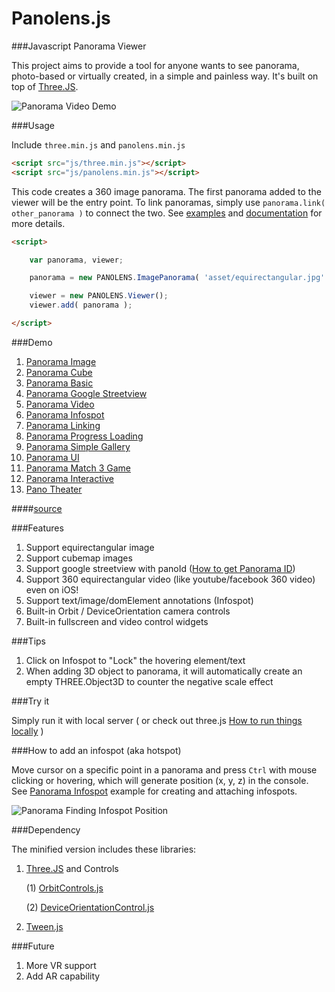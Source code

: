 # Panolens.js

###Javascript Panorama Viewer

This project aims to provide a tool for anyone wants to see panorama, photo-based or virtually created, in a simple and painless way. It's built on top of [Three.JS](https://github.com/mrdoob/three.js). 

![Panorama Video Demo](https://github.com/pchen66/pchen66.github.io/blob/master/Panolens/images/panolens_video_demo_480p.gif?raw=true)

###Usage

Include `three.min.js` and `panolens.min.js`

```html
<script src="js/three.min.js"></script>
<script src="js/panolens.min.js"></script>
```
This code creates a 360 image panorama. The first panorama added to the viewer will be the entry point. To link panoramas, simply use `panorama.link( other_panorama )` to connect the two. See [examples](http://pchen66.github.io/Panolens/) and [documentation](http://pchen66.github.io/Panolens/docs/index.html) for more details.

```html
<script>

	var panorama, viewer;

	panorama = new PANOLENS.ImagePanorama( 'asset/equirectangular.jpg' );

	viewer = new PANOLENS.Viewer();
	viewer.add( panorama );

</script>
```

###Demo 
1.	[Panorama Image](http://pchen66.github.io/Panolens/examples/panorama_image.html)
2.	[Panorama Cube](http://pchen66.github.io/Panolens/examples/panorama_cube.html)
3.	[Panorama Basic](http://pchen66.github.io/Panolens/examples/panorama_basic.html)
4.	[Panorama Google Streetview](http://pchen66.github.io/Panolens/examples/panorama_googlestreetview.html)
5.	[Panorama Video](http://pchen66.github.io/Panolens/examples/panorama_video.html)
6.	[Panorama Infospot](http://pchen66.github.io/Panolens/examples/panorama_infospot.html)
7.	[Panorama Linking](http://pchen66.github.io/Panolens/examples/panorama_linking.html)
8.	[Panorama Progress Loading](http://pchen66.github.io/Panolens/examples/panorama_loading_progress.html)
9.	[Panorama Simple Gallery](http://pchen66.github.io/Panolens/examples/panorama_simple_gallery.html)
10.	[Panorama UI](http://pchen66.github.io/Panolens/examples/panorama_ui.html)
11.	[Panorama Match 3 Game](http://pchen66.github.io/Panolens/examples/XDiamond/)
12.	[Panorama Interactive](http://pchen66.github.io/Panolens/examples/panorama_interactive.html)
13.	[Pano Theater](http://pchen66.github.io/PanoTheater)

####[source](https://github.com/pchen66/pchen66.github.io/tree/master/Panolens/examples)

###Features

1.	Support equirectangular image
2.	Support cubemap images
3.	Support google streetview with panoId ([How to get Panorama ID](http://stackoverflow.com/questions/29916149/google-maps-streetview-how-to-get-panorama-id))
4.	Support 360 equirectangular video (like youtube/facebook 360 video) even on iOS!
5.	Support text/image/domElement annotations (Infospot)
6.	Built-in Orbit / DeviceOrientation camera controls
7.	Built-in fullscreen and video control widgets

###Tips

1.	Click on Infospot to "Lock" the hovering element/text
2.	When adding 3D object to panorama, it will automatically create an empty THREE.Object3D to counter the negative scale effect

###Try it

Simply run it with local server ( or check out three.js [How to run things locally](https://github.com/mrdoob/three.js/wiki/How-to-run-things-locally) )

###How to add an infospot (aka hotspot)

Move cursor on a specific point in a panorama and press `Ctrl` with mouse clicking or hovering, which will generate position (x, y, z) in the console. See [Panorama Infospot](http://pchen66.github.io/Panolens/examples/panorama_infospot.html) example for creating and attaching infospots.

![Panorama Finding Infospot Position](https://github.com/pchen66/pchen66.github.io/blob/master/Panolens/images/panolens_add_infospot_480p.gif?raw=true)

###Dependency

The minified version includes these libraries:

1. [Three.JS](https://github.com/mrdoob/three.js) and Controls

	(1) [OrbitControls.js](https://github.com/mrdoob/three.js/blob/master/examples/js/controls/OrbitControls.js)

	(2) [DeviceOrientationControl.js](https://github.com/mrdoob/three.js/blob/master/examples/js/controls/DeviceOrientationControls.js)

2. [Tween.js](https://github.com/tweenjs/tween.js/)

###Future
1.	More VR support
2.	Add AR capability